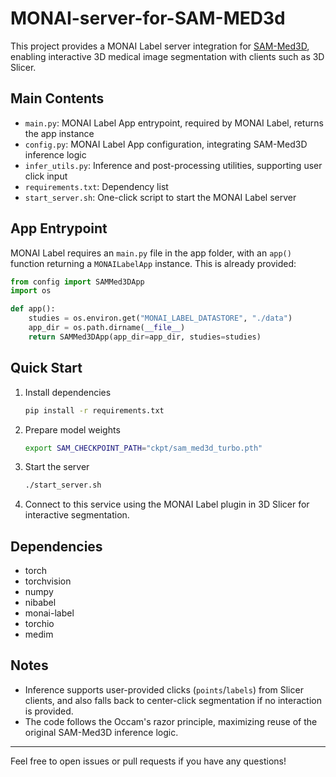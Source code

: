 # MONAI-server-for-SAM-MED3d

This project provides a MONAI Label server integration for [SAM-Med3D](https://github.com/uni-medical/SAM-Med3D), enabling interactive 3D medical image segmentation with clients such as 3D Slicer.

## Main Contents
- `main.py`: MONAI Label App entrypoint, required by MONAI Label, returns the app instance
- `config.py`: MONAI Label App configuration, integrating SAM-Med3D inference logic
- `infer_utils.py`: Inference and post-processing utilities, supporting user click input
- `requirements.txt`: Dependency list
- `start_server.sh`: One-click script to start the MONAI Label server

## App Entrypoint

MONAI Label requires an `main.py` file in the app folder, with an `app()` function returning a `MONAILabelApp` instance. This is already provided:

```python
from config import SAMMed3DApp
import os

def app():
    studies = os.environ.get("MONAI_LABEL_DATASTORE", "./data")
    app_dir = os.path.dirname(__file__)
    return SAMMed3DApp(app_dir=app_dir, studies=studies)
```

## Quick Start

1. Install dependencies
   ```bash
   pip install -r requirements.txt
   ```
2. Prepare model weights
   ```bash
   export SAM_CHECKPOINT_PATH="ckpt/sam_med3d_turbo.pth"
   ```
3. Start the server
   ```bash
   ./start_server.sh
   ```
4. Connect to this service using the MONAI Label plugin in 3D Slicer for interactive segmentation.

## Dependencies
- torch
- torchvision
- numpy
- nibabel
- monai-label
- torchio
- medim

## Notes
- Inference supports user-provided clicks (`points`/`labels`) from Slicer clients, and also falls back to center-click segmentation if no interaction is provided.
- The code follows the Occam's razor principle, maximizing reuse of the original SAM-Med3D inference logic.

---
Feel free to open issues or pull requests if you have any questions!
